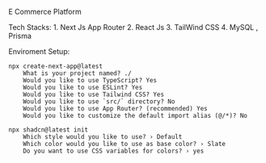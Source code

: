 E Commerce Platform

Tech Stacks: 
    1. Next Js App Router
    2. React Js
    3. TailWind CSS
    4. MySQL , Prisma

Enviroment Setup:
```
npx create-next-app@latest
	What is your project named? ./
	Would you like to use TypeScript? Yes
	Would you like to use ESLint? Yes
	Would you like to use Tailwind CSS? Yes
	Would you like to use `src/` directory? No
	Would you like to use App Router? (recommended) Yes
    Would you like to customize the default import alias (@/*)? No

npx shadcn@latest init
	Which style would you like to use? › Default
	Which color would you like to use as base color? › Slate
	Do you want to use CSS variables for colors? › yes

```
